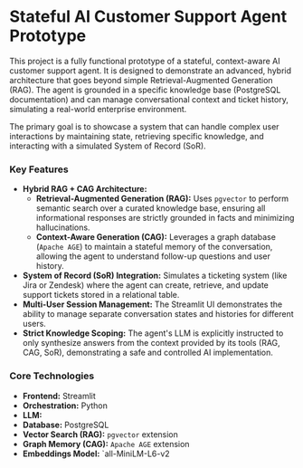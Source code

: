 # Stateful AI Customer Support Agent Prototype

This project is a fully functional prototype of a stateful, context-aware AI customer support agent. It is designed to demonstrate an advanced, hybrid architecture that goes beyond simple Retrieval-Augmented Generation (RAG). The agent is grounded in a specific knowledge base (PostgreSQL documentation) and can manage conversational context and ticket history, simulating a real-world enterprise environment.

The primary goal is to showcase a system that can handle complex user interactions by maintaining state, retrieving specific knowledge, and interacting with a simulated System of Record (SoR).

### Key Features

*   **Hybrid RAG + CAG Architecture:**
    *   **Retrieval-Augmented Generation (RAG):** Uses `pgvector` to perform semantic search over a curated knowledge base, ensuring all informational responses are strictly grounded in facts and minimizing hallucinations.
    *   **Context-Aware Generation (CAG):** Leverages a graph database (`Apache AGE`) to maintain a stateful memory of the conversation, allowing the agent to understand follow-up questions and user history.
*   **System of Record (SoR) Integration:** Simulates a ticketing system (like Jira or Zendesk) where the agent can create, retrieve, and update support tickets stored in a relational table.
*   **Multi-User Session Management:** The Streamlit UI demonstrates the ability to manage separate conversation states and histories for different users.
*   **Strict Knowledge Scoping:** The agent's LLM is explicitly instructed to only synthesize answers from the context provided by its tools (RAG, CAG, SoR), demonstrating a safe and controlled AI implementation.

### Core Technologies

*   **Frontend:** Streamlit
*   **Orchestration:** Python
*   **LLM:** 
*   **Database:** PostgreSQL
*   **Vector Search (RAG):** `pgvector` extension
*   **Graph Memory (CAG):** `Apache AGE` extension
*   **Embeddings Model:** `all-MiniLM-L6-v2
